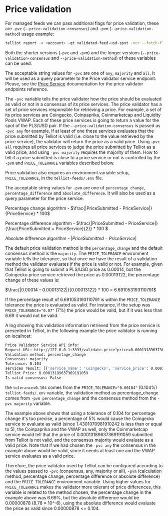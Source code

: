 # Price validation

For managed feeds we can pass additional flags for price validation, these are `-pvc` (`--price-validation-consensus`) and `-pvm` (`--price-validation-method`) usage example:

```sh
telliot report -a <account> -qt validated-feed-usd-spot -ncr --fetch-flex -gm 40 --use-estimate-fee -pvc majority -pvm percentage_change
```

Both the shorter versions (`-pvc` and `-pvm`) and the longer versions (`--price-validation-consensus` and `--price-validation-method`) of these variables can be used.

The acceptable string values for `-pvc` are one of `any`, `majority` and `all`. It will be used as a query parameter to the Price validator service endpoint. Please, see the [Price Service](https://github.com/fetchoracle/price-services/) documentation for the price validator endpoints reference.

The `-pvc` variable tells the price validator how the price should be evaluated as valid or not in a consensus of its price services. The price validator has a set of price services responsible for retrieving a price. For example, a set of its price services are Coingecko, Coinpaprika, Coinmarketcap and Liquidity Pools VWAP. Each of these price services is going to return a value for the spot of the PLS/USD pair. If the `--price-validation-consensus` is passed as `-pvc any` for example, if at least of one these services evaluates that the price submitted by Telliot is valid (i.e. close to the value retrieved by the price service), the validator will return the price as a valid price. Using `-pvc all` requires all price services to judge the price submitted by Telliot as a valid price, and using `-pvc majority` requires the majority of them. How to tell if a price submitted is close to a price service or not is controlled by the `-pvm` and `PRICE_TOLERANCE` variables described below.

Price validation also requires an environment variable setup, `PRICE_TOLERANCE`, in the `telliot-feeds/.env` file.

The acceptable string values for `-pvm` are one of `percentage_change`, `percentage_difference` and `absolute_difference`. It will also be used as a query parameter for the price service.

Percentage change algorithm - $\frac{|PriceSubmitted - PriceService|}{PriceService} * 100$

Percentage difference algorithm - $\frac{|PriceSubmitted - PriceService|}{\frac{PriceSubmitted + PriceService}{2}} * 100 $

Absolute difference algorithm - $|PriceSubmitted - PriceService|$

The default price validation method is the `percentage_change` and the default consensus method is the `majority`. The `PRICE_TOLERANCE` environment variable tells the tolerance, so that once we have the result of a validation method the validator evaluates if the price is valid or not. For example, given that Telliot is going to submit a PLS/USD price as 0.00014, but the Coingecko price service retrieved the price as 0.00013122, the percentage change of these values is:

$\frac{|0.00014 - 0.00013122|}{0.00013122} * 100 = 6.691053193110791$

If the percentage result of 6.691053193110791 is within the `PRICE_TOLERANCE` tolerance the price is evaluated as valid. For instance, if the setup was `PRICE_TOLERANCE="0.07"` (7%) the price would be valid, but if it was less than 6.69 it would not be valid.

A log showing this validation information retrieved from the price service is presented in Telliot, in the following example the price validator is running on localhost:

```sh
Price Validator Service API info:
Request URL: http://127.0.0.1:3333/validate-price?price=0.00013189637369191059&tolerance=0.104&validation-method=percentage_change&consensus=majority
Validation method: percentage_change
Consensus: majority
Tolerance: 0.104
services result: [{'service_name': 'Coingecko', 'service_price': 0.00013381, 'result': 1.4301070981910242, 'is_valid': False}, {'service_name': 'Coinpaprika', 'service_price': 0.000134689285241476, 'result': 2.073595939393538, 'is_valid': False}, {'service_name': 'Coinmarketcap', 'service_price': 0.00013977345159278757, 'result': 5.635603765317225, 'is_valid': False}, {'service_name': 'VWAP', 'service_price': 0.00013189637369191059, 'result': 0.0, 'is_valid': True}]
Telliot Price: 0.00013189637369191059
Is valid consensus: False
```

the `tolerance=0.104` comes from the `PRICE_TOLERANCE="0.00104"` (0.104%) `telliot-feeds/.env` variable, the validation method as percentage_change comes from `-pvm percentage_change` and the consensus method from the `-pvc majority` variable.

The example above shows that using a tolerance of 0.104 for percentage change it's too precise, a percentage of 5% would cause the Coingecko service to evaluate as valid (since 1.4301070981910242 is less than or equal to 5), the Coinpaprika and the VWAP as well, only the Coinmarketcap service would tell that the price of 0.00013189637369191059 submitted from Telliot is not valid, and the consensus majority would evaluate as a valid price. Note that if we had chosen the `-pvc any` the consensus in the example above would be valid, since it needs at least one and the VWAP service evaluates as a valid price.

Therefore, the price validator used by Telliot can be configured according to the values passed to `-pvc` (consensus, any, majority or all), `-pvm` (calculation method, percentage change, percentage difference or absolute difference) and the `PRICE_TOLERANCE` environment variable. Using higher values for `PRICE_TOLERANCE` makes the validator more tolerant of price differences, this variable is related to the method chosen, the percentage change in the example above was 6.69%, but the absolute difference would be 0.00000878 (8.78 × 10^-6), using the absolute difference would evaluate the price as valid since 0.00000878 <= 0.104. 
